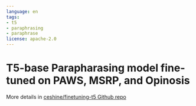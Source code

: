 ```yaml
---
language: en
tags:
- t5
- paraphrasing
- paraphrase
license: apache-2.0
---
```


# T5-base Parapharasing model fine-tuned on PAWS, MSRP, and Opinosis

More details in [ceshine/finetuning-t5 Github repo](https://github.com/ceshine/finetuning-t5/tree/master/paraphrase)